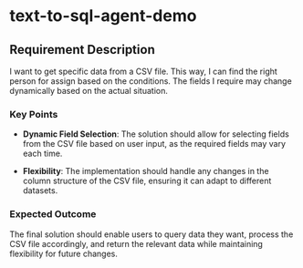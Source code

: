 # text-to-sql-agent-demo

## Requirement Description

I want to get specific data from a CSV file. This way, I can find the right person for assign based on the conditions. The fields I require may change dynamically based on the actual situation. 

### Key Points

- **Dynamic Field Selection**: The solution should allow for selecting fields from the CSV file based on user input, as the required fields may vary each time.

- **Flexibility**: The implementation should handle any changes in the column structure of the CSV file, ensuring it can adapt to different datasets.

### Expected Outcome

The final solution should enable users to query data they want, process the CSV file accordingly, and return the relevant data while maintaining flexibility for future changes.